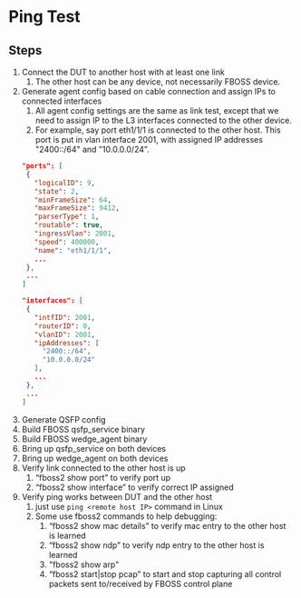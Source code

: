 # Ping Test

## Steps

1. Connect the DUT to another host with at least one link
    1. The other host can be any device, not necessarily FBOSS device.
2. Generate agent config based on cable connection and assign IPs to connected interfaces
    1. All agent config settings are the same as link test, except that we need to assign IP to the L3 interfaces connected to the other device.
    2. For example, say port eth1/1/1 is connected to the other host. This port is put in vlan interface 2001, with assigned IP addresses "2400::/64" and "10.0.0.0/24".
    ```json
   "ports": [
     {
       "logicalID": 9,
       "state": 2,
       "minFrameSize": 64,
       "maxFrameSize": 9412,
       "parserType": 1,
       "routable": true,
       "ingressVlan": 2001,
       "speed": 400000,
       "name": "eth1/1/1",
       ...
     },
     ...
   ]

   "interfaces": [
     {
       "intfID": 2001,
       "routerID": 0,
       "vlanID": 2001,
       "ipAddresses": [
         "2400::/64",
         "10.0.0.0/24"
       ],
       ...
     },
     ...
   ]
3. Generate QSFP config
4. Build FBOSS qsfp\_service binary
5. Build FBOSS wedge\_agent binary
6. Bring up qsfp\_service on both devices
7. Bring up wedge\_agent on both devices
8. Verify link connected to the other host is up
    1. “fboss2 show port” to verify port up
    2. “fboss2 show interface” to verify correct IP assigned
9. Verify ping works between DUT and the other host
    1. just use `ping <remote host IP>` command in Linux
    2. Some use fboss2 commands to help debugging:
        1. “fboss2 show mac details” to verify mac entry to the other host is learned
        2. “fboss2 show ndp” to verify ndp entry to the other host is learned
        3. "fboss2 show arp"
        4. “fboss2 start|stop pcap” to start and stop capturing all control packets sent to/received by FBOSS control plane
